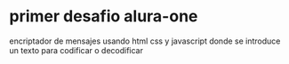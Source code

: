 # primer desafio alura-one
encriptador de mensajes usando html css y javascript donde se introduce un texto para codificar o decodificar
